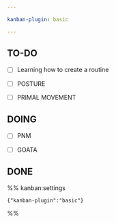 ```yaml
---

kanban-plugin: basic

---
```


## TO-DO

- [ ] Learning how to create a routine
- [ ] POSTURE
- [ ] PRIMAL MOVEMENT


## DOING

- [ ] PNM
- [ ] GOATA


## DONE





%% kanban:settings
```
{"kanban-plugin":"basic"}
```
%%
